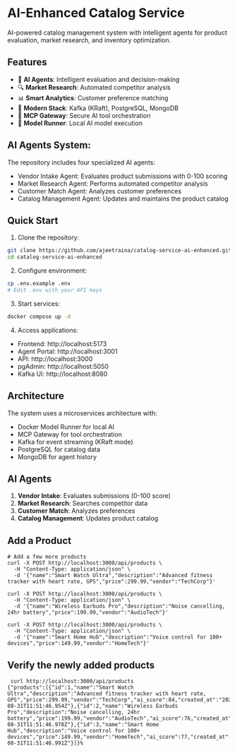 # AI-Enhanced Catalog Service

AI-powered catalog management system with intelligent agents for product evaluation, market research, and inventory optimization.

## Features

- 🤖 **AI Agents**: Intelligent evaluation and decision-making
- 🔍 **Market Research**: Automated competitor analysis
- 📊 **Smart Analytics**: Customer preference matching
- 🚀 **Modern Stack**: Kafka (KRaft), PostgreSQL, MongoDB
- 🎯 **MCP Gateway**: Secure AI tool orchestration
- 🧠 **Model Runner**: Local AI model execution


## AI Agents System:

The repository includes four specialized AI agents:

- Vendor Intake Agent: Evaluates product submissions with 0-100 scoring
- Market Research Agent: Performs automated competitor analysis
- Customer Match Agent: Analyzes customer preferences
- Catalog Management Agent: Updates and maintains the product catalog

## Quick Start

1. Clone the repository:
```bash
git clone https://github.com/ajeetraina/catalog-service-ai-enhanced.git
cd catalog-service-ai-enhanced
```

2. Configure environment:
```bash
cp .env.example .env
# Edit .env with your API keys
```

3. Start services:
```bash
docker compose up -d
```

4. Access applications:
- Frontend: http://localhost:5173
- Agent Portal: http://localhost:3001
- API: http://localhost:3000
- pgAdmin: http://localhost:5050
- Kafka UI: http://localhost:8080

## Architecture

The system uses a microservices architecture with:
- Docker Model Runner for local AI
- MCP Gateway for tool orchestration
- Kafka for event streaming (KRaft mode)
- PostgreSQL for catalog data
- MongoDB for agent history

## AI Agents

1. **Vendor Intake**: Evaluates submissions (0-100 score)
2. **Market Research**: Searches competitor data
3. **Customer Match**: Analyzes preferences
4. **Catalog Management**: Updates product catalog

## Add a Product

```
# Add a few more products
curl -X POST http://localhost:3000/api/products \
  -H "Content-Type: application/json" \
  -d '{"name":"Smart Watch Ultra","description":"Advanced fitness tracker with heart rate, GPS","price":299.99,"vendor":"TechCorp"}'

curl -X POST http://localhost:3000/api/products \
  -H "Content-Type: application/json" \
  -d '{"name":"Wireless Earbuds Pro","description":"Noise cancelling, 24hr battery","price":199.99,"vendor":"AudioTech"}'

curl -X POST http://localhost:3000/api/products \
  -H "Content-Type: application/json" \
  -d '{"name":"Smart Home Hub","description":"Voice control for 100+ devices","price":149.99,"vendor":"HomeTech"}'
```

## Verify the newly added products

```
 curl http://localhost:3000/api/products
{"products":[{"id":1,"name":"Smart Watch Ultra","description":"Advanced fitness tracker with heart rate, GPS","price":299.99,"vendor":"TechCorp","ai_score":84,"created_at":"2025-08-31T11:51:46.954Z"},{"id":2,"name":"Wireless Earbuds Pro","description":"Noise cancelling, 24hr battery","price":199.99,"vendor":"AudioTech","ai_score":76,"created_at":"2025-08-31T11:51:46.978Z"},{"id":3,"name":"Smart Home Hub","description":"Voice control for 100+ devices","price":149.99,"vendor":"HomeTech","ai_score":77,"created_at":"2025-08-31T11:51:46.991Z"}]}%
```

